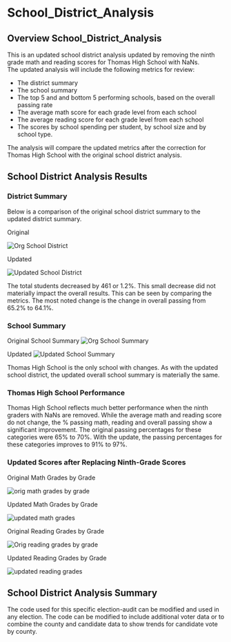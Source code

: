 # School_District_Analysis

## Overview School_District_Analysis
This is an updated school district analysis updated by removing the ninth grade math and reading scores for Thomas High School with NaNs.  
The updated analysis will include the following metrics for review:

  *  The district summary
  *  The school summary
  *  The top 5 and and bottom 5 performing schools, based on the overall passing rate
  *  The average math score for each grade level from each school
  *  The average reading score for each grade level from each school
  *  The scores by school spending per student, by school size and by school type.

The analysis will compare the updated metrics after the correction for Thomas High School with the original school district analysis.

## School District Analysis Results

### District Summary

Below is a comparison of the original school district summary to the updated district summary.

Original

![Org School District](https://user-images.githubusercontent.com/100876517/163746328-0ae073b4-362e-4e43-9bab-79eebd6317c2.png)

Updated

![Updated School District](https://user-images.githubusercontent.com/100876517/163746321-83f01945-00e9-4efc-8b5a-446e96b92bc2.png)

The total students decreased by 461 or 1.2%.  This small decrease did not materially impact the overall results.  This can be seen by comparing 
the metrics.  The most noted change is the change in overall passing from 65.2% to 64.1%.

### School Summary

Original School Summary
![Org School Summary](https://user-images.githubusercontent.com/100876517/163747852-aade38ce-ad0d-462a-a0fc-d44717547c7d.png)


Updated
![Updated School Summary](https://user-images.githubusercontent.com/100876517/163747508-220ad36d-ad68-4175-9bfa-edef76dc5e34.png)

Thomas High School is the only school with changes.  As with the updated school district, the updated overall school summary is materially the same.

### Thomas High School Performance
Thomas High School reflects much better performance when the ninth graders with NaNs are removed.  While the average math and reading score do not change,
the % passing math, reading and overall passing show a significant improvement.  The original passing percentages for these categories were 65% to 70%.
With the update, the passing percentages for these categories improves to 91% to 97%.

### Updated Scores after Replacing Ninth-Grade Scores

Original Math Grades by Grade


![orig math grades by grade](https://user-images.githubusercontent.com/100876517/163749378-90cb1091-0030-4c3c-bd4f-d27fbe814e65.png)

Updated Math Grades by Grade


![updated math grades](https://user-images.githubusercontent.com/100876517/163749395-0374e7d1-2604-4b03-b662-b320a7bbe65b.png)

Original Reading Grades by Grade


![Orig reading grades by grade](https://user-images.githubusercontent.com/100876517/163749403-9795ec31-ace8-42e2-852c-93835318f9e4.png)

Updated Reading Grades by Grade


![updated reading grades](https://user-images.githubusercontent.com/100876517/163749410-a4c6b828-58b7-44eb-8576-8a318bb05cef.png)



 
## School District Analysis Summary

The code used for this specific election-audit can be modified and used in any election.  The code can be modified to include additional voter data or to combine the county and candidate data to show trends for candidate vote by county. 
